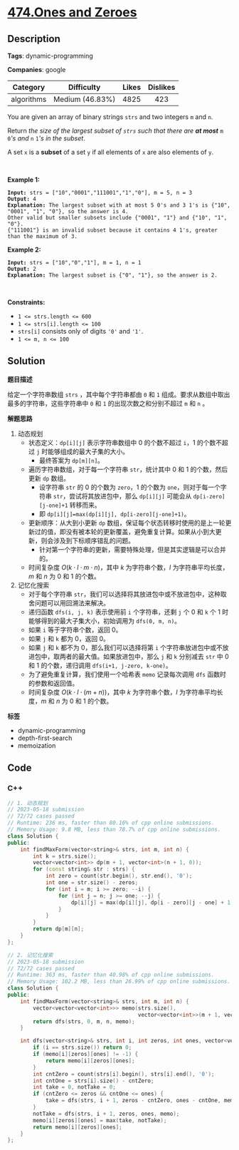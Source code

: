 # [474.Ones and Zeroes](https://leetcode.com/problems/ones-and-zeroes/description/)

## Description

**Tags**: dynamic-programming

**Companies**: google

|  Category  |   Difficulty    | Likes | Dislikes |
| :--------: | :-------------: | :---: | :------: |
| algorithms | Medium (46.83%) | 4825  |   423    |

<p>You are given an array of binary strings <code>strs</code> and two integers <code>m</code> and <code>n</code>.</p>
<p>Return <em>the size of the largest subset of <code>strs</code> such that there are <strong>at most</strong> </em><code>m</code><em> </em><code>0</code><em>&#39;s and </em><code>n</code><em> </em><code>1</code><em>&#39;s in the subset</em>.</p>
<p>A set <code>x</code> is a <strong>subset</strong> of a set <code>y</code> if all elements of <code>x</code> are also elements of <code>y</code>.</p>
<p>&nbsp;</p>
<p><strong class="example">Example 1:</strong></p>
<pre><code><strong>Input:</strong> strs = [&quot;10&quot;,&quot;0001&quot;,&quot;111001&quot;,&quot;1&quot;,&quot;0&quot;], m = 5, n = 3
<strong>Output:</strong> 4
<strong>Explanation:</strong> The largest subset with at most 5 0&#39;s and 3 1&#39;s is {&quot;10&quot;, &quot;0001&quot;, &quot;1&quot;, &quot;0&quot;}, so the answer is 4.
Other valid but smaller subsets include {&quot;0001&quot;, &quot;1&quot;} and {&quot;10&quot;, &quot;1&quot;, &quot;0&quot;}.
{&quot;111001&quot;} is an invalid subset because it contains 4 1&#39;s, greater than the maximum of 3.</code></pre>
<p><strong class="example">Example 2:</strong></p>
<pre><code><strong>Input:</strong> strs = [&quot;10&quot;,&quot;0&quot;,&quot;1&quot;], m = 1, n = 1
<strong>Output:</strong> 2
<b>Explanation:</b> The largest subset is {&quot;0&quot;, &quot;1&quot;}, so the answer is 2.</code></pre>
<p>&nbsp;</p>
<p><strong>Constraints:</strong></p>
<ul>
  <li><code>1 &lt;= strs.length &lt;= 600</code></li>
  <li><code>1 &lt;= strs[i].length &lt;= 100</code></li>
  <li><code>strs[i]</code> consists only of digits <code>&#39;0&#39;</code> and <code>&#39;1&#39;</code>.</li>
  <li><code>1 &lt;= m, n &lt;= 100</code></li>
</ul>

## Solution

**题目描述**

给定一个字符串数组 `strs` ，其中每个字符串都由 `0` 和 `1` 组成。要求从数组中取出最多的字符串，这些字符串中 `0` 和 `1` 的出现次数之和分别不超过 `m` 和 `n` 。

**解题思路**

1. 动态规划
   - 状态定义：`dp[i][j]` 表示字符串数组中 0 的个数不超过 `i`，1 的个数不超过 `j` 时能够组成的最大子集的大小。
     - 最终答案为 `dp[m][n]`。
   - 遍历字符串数组，对于每一个字符串 `str`，统计其中 0 和 1 的个数，然后更新 `dp` 数组。
     - 设字符串 `str` 的 0 的个数为 `zero`，1 的个数为 `one`，则对于每一个字符串 `str`，尝试将其放进包中，那么 `dp[i][j]` 可能会从 `dp[i-zero][j-one]+1` 转移而来。
     - 即 `dp[i][j]=max(dp[i][j], dp[i-zero][j-one]+1)`。
   - 更新顺序：从大到小更新 `dp` 数组，保证每个状态转移时使用的是上一轮更新过的值，即没有被本轮的更新覆盖，避免重复计算。如果从小到大更新，则会涉及到下标顺序错乱的问题。
     - 针对第一个字符串的更新，需要特殊处理，但是其实逻辑是可以合并的。
   - 时间复杂度 $O(k \cdot l \cdot m \cdot n)$，其中 $k$ 为字符串个数，$l$ 为字符串平均长度，$m$ 和 $n$ 为 0 和 1 的个数。
2. 记忆化搜索
   - 对于每个字符串 `str`，我们可以选择将其放进包中或不放进包中，这种取舍问题可以用回溯法来解决。
   - 递归函数 `dfs(i, j, k)` 表示使用前 `i` 个字符串，还剩 `j` 个 0 和 `k` 个 1 时能够得到的最大子集大小，初始调用为 `dfs(0, m, n)`。
   - 如果 `i` 等于字符串个数，返回 0。
   - 如果 `j` 和 `k` 都为 0，返回 0。
   - 如果 `j` 和 `k` 都不为 0，那么我们可以选择将第 `i` 个字符串放进包中或不放进包中，取两者的最大值。如果放进包中，那么 `j` 和 `k` 分别减去 `str` 中 0 和 1 的个数，递归调用 `dfs(i+1, j-zero, k-one)`。
   - 为了避免重复计算，我们使用一个哈希表 `memo` 记录每次调用 `dfs` 函数时的参数和返回值。
   - 时间复杂度 $O(k \cdot l \cdot (m+n))$，其中 $k$ 为字符串个数，$l$ 为字符串平均长度，$m$ 和 $n$ 为 0 和 1 的个数。

**标签**

- dynamic-programming
- depth-first-search
- memoization

<!-- code start -->
## Code

### C++

```cpp
// 1. 动态规划
// 2023-05-18 submission
// 72/72 cases passed
// Runtime: 236 ms, faster than 80.16% of cpp online submissions.
// Memory Usage: 9.8 MB, less than 78.7% of cpp online submissions.
class Solution {
public:
    int findMaxForm(vector<string>& strs, int m, int n) {
        int k = strs.size();
        vector<vector<int>> dp(m + 1, vector<int>(n + 1, 0));
        for (const string& str : strs) {
            int zero = count(str.begin(), str.end(), '0');
            int one = str.size() - zeros;
            for (int i = m; i >= zero; --i) {
                for (int j = n; j >= one; --j) {
                    dp[i][j] = max(dp[i][j], dp[i - zero][j - one] + 1);
                }
            }
        }
        return dp[m][n];
    }
};
```

```cpp
// 2. 记忆化搜索
// 2023-05-18 submission
// 72/72 cases passed
// Runtime: 363 ms, faster than 40.98% of cpp online submissions.
// Memory Usage: 102.2 MB, less than 26.99% of cpp online submissions.
class Solution {
public:
    int findMaxForm(vector<string>& strs, int m, int n) {
        vector<vector<vector<int>>> memo(strs.size(),
                                         vector<vector<int>>(m + 1, vector<int>(n + 1, -1)));
        return dfs(strs, 0, m, n, memo);
    }

    int dfs(vector<string>& strs, int i, int zeros, int ones, vector<vector<vector<int>>>& memo) {
        if (i == strs.size()) return 0;
        if (memo[i][zeros][ones] != -1) {
            return memo[i][zeros][ones];
        }
        int cntZero = count(strs[i].begin(), strs[i].end(), '0');
        int cntOne = strs[i].size() - cntZero;
        int take = 0, notTake = 0;
        if (cntZero <= zeros && cntOne <= ones) {
            take = dfs(strs, i + 1, zeros - cntZero, ones - cntOne, memo) + 1;
        }
        notTake = dfs(strs, i + 1, zeros, ones, memo);
        memo[i][zeros][ones] = max(take, notTake);
        return memo[i][zeros][ones];
    }
};
```

<!-- code end -->
